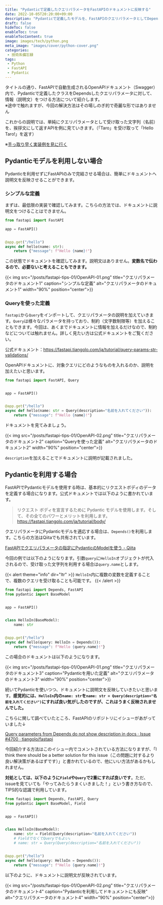 ```yaml
---
title: "Pydanticで定義したクエリパラメータをFastAPIのドキュメントに反映する"
date: 2022-10-05T20:20:00+09:00
description: "Pydanticで定義したモデルを、FastAPIのクエリパラメータとしてDependsしたときに、自動生成されるOpenAPIに詳細情報（説明文）を表示させる方法。"
draft: false
hideToc: false
enableToc: true
enableTocContent: true
image: images/tech/python.png
meta_image: "images/cover/python-cover.png"
categories:
 - 技術系備忘録
tags:
 - Python
 - FastAPI
 - Pydantic
---
```


タイトルの通り、FastAPIで自動生成されるOpenAPIドキュメント（Swagger）内で、Pydanticで定義したクラスをDependsしたクエリパラメータに対して、情報（説明文）をつける方法について紹介します。\
※途中で触れますが、今回の解決方法はその場しのぎ的で奇麗な形ではありません

これからの説明では、単純にクエリパラメータとして受け取った文字列（名前）を、挨拶文にして返すAPIを例に見ていきます。（「Taro」を受け取って「Hello Taro!」を返す）

※[手っ取り早く実装例を見に行く](#pydanticを利用する場合)

## Pydanticモデルを利用しない場合

Pydanticを利用せずにFastAPIのみで完結させる場合は、簡単にドキュメントへ説明文を反映させることができます。

### シンプルな定義

まずは、最低限の実装で確認してみます。こちらの方法では、ドキュメントに説明文をつけることはできません。

```main.py
from fastapi import FastAPI

app = FastAPI()


@app.get("/hello")
async def hello(name: str):
    return {"message": f"Hello {name}!"}
```

この状態でドキュメントを確認してみます。説明文はありません。**変数名で伝わるので、必要ないと考えることもできます。**

{{< img src="/posts/fastapi-tips-01/OpenAPI-01.png" title="クエリパラメータのドキュメント1" caption="シンプルな定義" alt="クエリパラメータのドキュメント1" width="90%" position="center">}}

### Queryを使った定義

`fastapi`から`Query`をインポートして、クエリパラメータの説明を加えていきます。`Query`は様々なパラメータを持っており、制約（文字数制限等）を加えることもできます。今回は、あくまでドキュメントに情報を加えるだけなので、制約などについては触れません。詳しく見たい方は公式ドキュメントをご覧ください。

公式ドキュメント：<https://fastapi.tiangolo.com/ja/tutorial/query-params-str-validations/>

OpenAPIドキュメントに、対象クエリにどのようなものを入れるのか、説明を加えたいと思います。

```main.py
from fastapi import FastAPI, Query


app = FastAPI()


@app.get("/hello")
async def hello(name: str = Query(description="名前を入れてください")):
    return {"message": f"Hello {name}!"}
```

ドキュメントを見てみましょう。

{{< img src="/posts/fastapi-tips-01/OpenAPI-02.png" title="クエリパラメータのドキュメント2" caption="Queryを使った定義" alt="クエリパラメータのドキュメント2" width="90%" position="center">}}

`description`を加えることでドキュメントに説明が記載されました。

## Pydanticを利用する場合

FastAPIでPydanticモデルを使用する時は、基本的にリクエストボディのデータを定義する場合になります。公式ドキュメントでは以下のように書かれています。

> リクエスト ボディを宣言するために Pydantic モデルを使用します。そして、その全てのパワーとメリットを利用します。
> <https://fastapi.tiangolo.com/ja/tutorial/body/>

クエリパラメータにPydanticモデルを適応する場合は、`Depends()`を利用します。こちらの方法はQiitaでも共有されています。

[FastAPIでクエリパラメータの指定にPydanticのModelを使う - Qiita](https://qiita.com/tamanugi/items/f3dd35ead7cf90eea24a)

今回の例では以下のようになります。引数`query`に`HelloIn`オブジェクトが代入されるので、受け取った文字列を利用する場合は`query.name`とします。

{{< alert theme="info" dir="ltr" >}}
`HelloIn`内に複数の変数を定義することで、複数のクエリを受け取ることも可能です。
{{< /alert >}}


```main.py
from fastapi import Depends, FastAPI
from pydantic import BaseModel


app = FastAPI()


class HelloIn(BaseModel):
    name: str


@app.get("/hello")
async def hello(query: HelloIn = Depends()):
    return {"message": f"Hello {query.name}!"}

```

この場合のドキュメントは以下のようになります。

{{< img src="/posts/fastapi-tips-01/OpenAPI-01.png" title="クエリパラメータのドキュメント3" caption="Pydanticを用いた定義" alt="クエリパラメータのドキュメント3" width="90%" position="center">}}

続いてPydanticを使いつつ、ドキュメントに説明文を反映していきたいと思います。**感覚的には、`HelloIn`内の`name: str`を`name: str = Query(description="名前を入れてください")`にすれば良い気がしたのですが、これはうまく反映されませんでした。**

こちらに関して調べていたところ、FastAPIのリポジトリにイシューがあがっていました↓

[Query parameters from Depends do not show description in docs · Issue #4700 · tiangolo/fastapi](https://github.com/tiangolo/fastapi/issues/4700)

今回紹介する方法はこのイシュー内でコメントされている方法になりますが、「I think there should be a better solution for this issue（この問題に対するより良い解決策があるはずです）」と書かれているので、他にいい方法があるかもしれません。

**対処としては、以下のように`Field`や`Query`で2重にすれば良いです**。ただ、issueを見ていても「やってみたらうまくいきました！」という書き方なので、TIPS的な認識で利用しています。

```main.py
from fastapi import Depends, FastAPI, Query
from pydantic import BaseModel, Field


app = FastAPI()


class HelloIn(BaseModel):
    name: str = Field(Query(description="名前を入れてください"))
    # FieldでなくてQueryでもよい↓
    # name: str = Query(Query(description="名前を入れてください"))


@app.get("/hello")
async def hello(query: HelloIn = Depends()):
    return {"message": f"Hello {query.name}!"}
```

以下のように、ドキュメントに説明文が反映されています。

{{< img src="/posts/fastapi-tips-01/OpenAPI-02.png" title="クエリパラメータのドキュメント4" caption="Pydanticを利用してドキュメントにも反映" alt="クエリパラメータのドキュメント4" width="90%" position="center">}}
